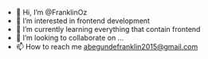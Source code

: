 - 👋 Hi, I’m @FranklinOz
- 👀 I’m interested in frontend development
- 🌱 I’m currently learning everything that contain frontend
- 💞️ I’m looking to collaborate on ...
- 📫 How to reach me abegundefranklin2015@gmail.com

<!---
FranklinOz/FranklinOz is a ✨ special ✨ repository because its `README.md` (this file) appears on your GitHub profile.
You can click the Preview link to take a look at your changes.
--->
